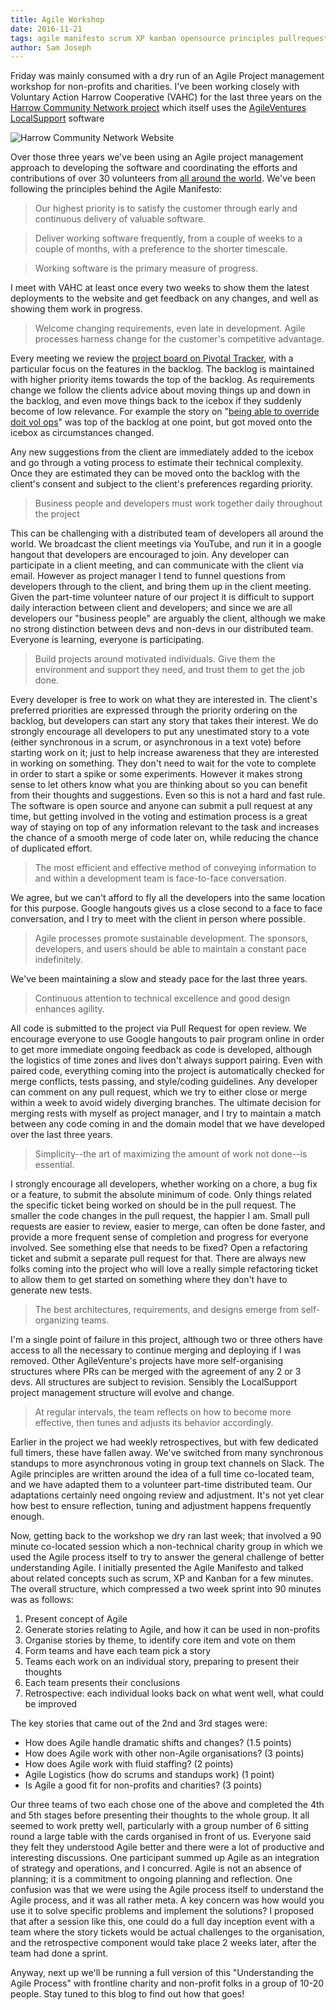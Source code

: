 ```yaml
---
title: Agile Workshop
date: 2016-11-21
tags: agile manifesto scrum XP kanban opensource principles pullrequests code review pairing 
author: Sam Joseph
---
```


Friday was mainly consumed with a dry run of an Agile Project management workshop for non-profits and charities.  I've been working closely with Voluntary Action Harrow Cooperative (VAHC) for the last three years on the [Harrow Community Network project](https://www.harrowcn.org.uk) which itself uses the [AgileVentures LocalSupport](https://github.com/AgileVentures/LocalSupport) software

![Harrow Community Network Website](https://www.dropbox.com/s/j1n566aoa7hregq/Screenshot%202016-11-21%2009.36.51.png?dl=1)

Over those three years we've been using an Agile project management approach to developing the software and coordinating the efforts and contributions of over 30 volunteers from [all around the world](https://www.harrowcn.org.uk/contributors).  We've been following the principles behind the Agile Manifesto:

> Our highest priority is to satisfy the customer through early and continuous delivery of valuable software.

> Deliver working software frequently, from a couple of weeks to a couple of months, with a preference to the shorter timescale.

> Working software is the primary measure of progress.

I meet with VAHC at least once every two weeks to show them the latest deployments to the website and get feedback on any changes, and well as showing them work in progress. 

> Welcome changing requirements, even late in development. Agile processes harness change for the customer's competitive advantage.

Every meeting we review the [project board on Pivotal Tracker](https://www.pivotaltracker.com/n/projects/742821), with a particular focus on the features in the backlog.  The backlog is maintained with higher priority items towards the top of the backlog.  As requirements change we follow the clients advice about moving things up and down in the backlog, and even move things back to the icebox if they suddenly become of low relevance.  For example the story on "[being able to override doit vol ops](https://www.pivotaltracker.com/story/show/116028767)" was top of the backlog at one point, but got moved onto the icebox as circumstances changed.

Any new suggestions from the client are immediately added to the icebox and go through a voting process to estimate their technical complexity.  Once they are estimated they can be moved onto the backlog with the client's consent and subject to the client's preferences regarding priority.

> Business people and developers must work together daily throughout the project

This can be challenging with a distributed team of developers all around the world.  We broadcast the client meetings via YouTube, and run it in a google hangout that developers are encouraged to join.  Any developer can participate in a client meeting, and can communicate with the client via email.  However as project manager I tend to funnel questions from developers through to the client, and bring them up in the client meeting.  Given the part-time volunteer nature of our project it is difficult to support daily interaction between client and developers; and since we are all developers our "business people" are arguably the client, although we make no strong distinction between devs and non-devs in our distributed team.  Everyone is learning, everyone is participating.

> Build projects around motivated individuals. Give them the environment and support they need, and trust them to get the job done.

Every developer is free to work on what they are interested in.  The client's preferred priorities are expressed through the priority ordering on the backlog, but developers can start any story that takes their interest.  We do strongly encourage all developers to put any unestimated story to a vote (either synchronous in a scrum, or asynchronous in a text vote) before starting work on it; just to help increase awareness that they are interested in working on something.  They don't need to wait for the vote to complete in order to start a spike or some experiments.  However it makes strong sense to let others know what you are thinking about so you can benefit from their thoughts and suggestions.  Even so this is not a hard and fast rule.  The software is open source and anyone can submit a pull request at any time, but getting involved in the voting and estimation process is a great way of staying on top of any information relevant to the task and increases the chance of a smooth merge of code later on, while reducing the chance of duplicated effort.

> The most efficient and effective method of conveying information to and within a development team is face-to-face conversation.

We agree, but we can't afford to fly all the developers into the same location for this purpose.  Google hangouts gives us a close second to a face to face conversation, and I try to meet with the client in person where possible.

> Agile processes promote sustainable development. The sponsors, developers, and users should be able to maintain a constant pace indefinitely.

We've been maintaining a slow and steady pace for the last three years.

> Continuous attention to technical excellence and good design enhances agility.

All code is submitted to the project via Pull Request for open review.  We encourage everyone to use Google hangouts to pair program online in order to get more immediate ongoing feedback as code is developed, although the logistics of time zones and lives don't always support pairing.  Even with paired code, everything coming into the project is automatically checked for merge conflicts, tests passing, and style/coding guidelines.  Any developer can comment on any pull request, which we try to either close or merge within a week to avoid widely diverging branches.  The ultimate decision for merging rests with myself as project manager, and I try to maintain a match between any code coming in and the domain model that we have developed over the last three years.

> Simplicity--the art of maximizing the amount of work not done--is essential.

I strongly encourage all developers, whether working on a chore, a bug fix or a feature, to submit the absolute minimum of code.  Only things related the specific ticket being worked on should be in the pull request.  The smaller the code changes in the pull request, the happier I am.  Small pull requests are easier to review, easier to merge, can often be done faster, and provide a more frequent sense of completion and progress for everyone involved.  See something else that needs to be fixed?  Open a refactoring ticket and submit a separate pull request for that.  There are always new folks coming into the project who will love a really simple refactoring ticket to allow them to get started on something where they don't have to generate new tests. 

> The best architectures, requirements, and designs emerge from self-organizing teams.

I'm a single point of failure in this project, although two or three others have access to all the necessary to continue merging and deploying if I was removed.  Other AgileVenture's projects have more self-organising structures where PRs can be merged with the agreement of any 2 or 3 devs.  All structures are subject to revision.  Sensibly the LocalSupport project management structure will evolve and change.

> At regular intervals, the team reflects on how to become more effective, then tunes and adjusts its behavior accordingly.

Earlier in the project we had weekly retrospectives, but with few dedicated full timers, these have fallen away.  We've switched from many synchronous standups to more asynchronous voting in group text channels on Slack. The Agile principles are written around the idea of a full time co-located team, and we have adapted them to a volunteer part-time distributed team.  Our adaptations certainly need ongoing review and adjustment.  It's not yet clear how best to ensure reflection, tuning and adjustment happens frequently enough.

Now, getting back to the workshop we dry ran last week; that involved a 90 minute co-located session which a non-technical charity group in which we used the Agile process itself to try to answer the general challenge of better understanding Agile.  I initially presented the Agile Manifesto and talked about related concepts such as scrum, XP and Kanban for a few minutes.  The overall structure, which compressed a two week sprint into 90 minutes was as follows:

1) Present concept of Agile
2) Generate stories relating to Agile, and how it can be used in non-profits
3) Organise stories by theme, to identify core item and vote on them
4) Form teams and have each team pick a story
5) Teams each work on an individual story, preparing to present their thoughts
6) Each team presents their conclusions
7) Retrospective: each individual looks back on what went well, what could be improved

The key stories that came out of the 2nd and 3rd stages were:

* How does Agile handle dramatic shifts and changes? (1.5 points)
* How does Agile work with other non-Agile organisations? (3 points)
* How does Agile work with fluid staffing? (2 points)
* Agile Logistics (how do scrums and standups work) (1 point)
* Is Agile a good fit for non-profits and charities? (3 points)

Our three teams of two each chose one of the above and completed the 4th and 5th stages before presenting their thoughts to the whole group.  It all seemed to work pretty well, particularly with a group number of 6 sitting round a large table with the cards organised in front of us.  Everyone said they felt they understood Agile better and there were a lot of productive and interesting discussions.  One participant summed up Agile as an integration of strategy and operations, and I concurred.  Agile is not an absence of planning; it is a commitment to ongoing planning and reflection.  One confusion was that we were using the Agile process itself to understand the Agile process, and it was all rather meta.  A key concern was how would you use it to solve specific problems and implement the solutions?  I proposed that after a session like this, one could do a full day inception event with a team where the story tickets would be actual challenges to the organisation, and the retrospective component would take place 2 weeks later, after the team had done a sprint.

Anyway, next up we'll be running a full version of this "Understanding the Agile Process" with frontline charity and non-profit folks in a group of 10-20 people.  Stay tuned to this blog to find out how that goes!









